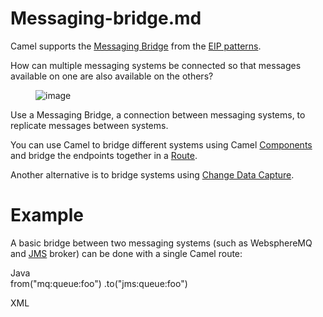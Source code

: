 # Messaging-bridge.md

Camel supports the [Messaging
Bridge](https://www.enterpriseintegrationpatterns.com/patterns/messaging/MessagingBridge.html)
from the [EIP patterns](#enterprise-integration-patterns.adoc).

How can multiple messaging systems be connected so that messages
available on one are also available on the others?

<figure>
<img src="eip/MessagingBridge.gif" alt="image" />
</figure>

Use a Messaging Bridge, a connection between messaging systems, to
replicate messages between systems.

You can use Camel to bridge different systems using Camel
[Components](#ROOT:index.adoc) and bridge the endpoints together in a
[Route](#manual::routes.adoc).

Another alternative is to bridge systems using [Change Data
Capture](#change-data-capture.adoc).

# Example

A basic bridge between two messaging systems (such as WebsphereMQ and
[JMS](#ROOT:jms-component.adoc) broker) can be done with a single Camel
route:

Java  
from("mq:queue:foo")
.to("jms:queue:foo")

XML  
<route>  
<from uri="mq:queue:foo"/>  
<to uri="jms:queue:foo"/>  
</route>
